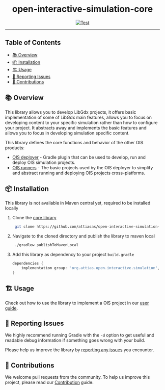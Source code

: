 <div align="center">

# open-interactive-simulation-core

[![Test](https://github.com/attiasas/open-interactive-simulation-core/actions/workflows/test.yml/badge.svg)](https://github.com/attiasas/open-interactive-simulation-core/actions/workflows/test.yml?branch=master)

</div>

---

## Table of Contents
- [📚 Overview](#-overview)
- [📦 Installation](#-installation)
- [🏗️ Usage](#-usage)
- [🐞 Reporting Issues](#-reporting-issues)
- [🤝 Contributions](#-contributions)

## 📚 Overview

This library allows you to develop LibGdx projects, it offers basic implementation of some of LibGdx main features, allows you to focus on developing content to your specific simulation rather than how to configure your project.
It abstracts away and implements the basic features and allows you to focus in developing simulation specific content.

This library defines the core functions and behavior of the other OIS products:
* [OIS deployer]() - Gradle plugin that can be used to develop, run and deploy OIS simulation projects.
* [OIS runners]() - The basic projects used by the OIS deployer to simplify and abstract running and deploying OIS projects cross-platforms.

## 📦 Installation

This library is not available in Maven central yet, required to be installed locally

1. Clone the [core library](https://github.com/attiasas/open-interactive-simulation-core)
    ```bash
     git clone https://github.com/attiasas/open-interactive-simulation-core.git
   ```
2. Navigate to the cloned directory and publish the library to maven local
   ```bash
    ./gradlew publishToMavenLocal
   ```
3. Add this library as dependency to your project `build.gradle`
    ```groovy
    dependencies {
        implementation group: 'org.attias.open.interactive.simulation', name: 'open-interactive-simulation-core', version: '1.0-SNAPSHOT'
    }
   ```

## 🏗️ Usage

Check out how to use the library to implement a OIS project in our [user guide](USER_GUIDE.md).

## 🐞 Reporting Issues

We highly recommend running Gradle with the ```-d```
option to get useful and readable debug information if something goes wrong with your build.

Please help us improve the library
by [reporting any issues](https://github.com/jfrog/artifactory-gradle-plugin/issues/new/choose) you encounter.

## 🤝 Contributions

We welcome pull requests from the community. To help us improve this project, please read
our [Contribution](./CONTRIBUTING.md#-guidelines) guide.